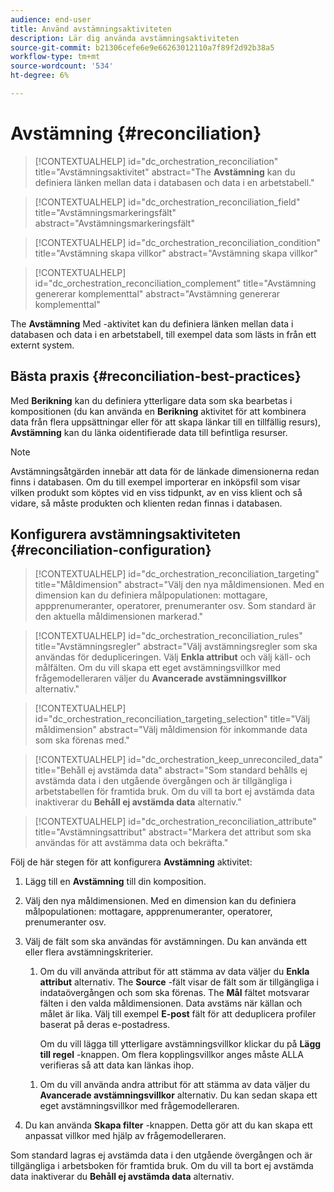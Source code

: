```yaml
---
audience: end-user
title: Använd avstämningsaktiviteten
description: Lär dig använda avstämningsaktiviteten
source-git-commit: b21306cefe6e9e66263012110a7f89f2d92b38a5
workflow-type: tm+mt
source-wordcount: '534'
ht-degree: 6%

---
```



# Avstämning {#reconciliation}

>[!CONTEXTUALHELP]
>id="dc_orchestration_reconciliation"
>title="Avstämningsaktivitet"
>abstract="The **Avstämning** kan du definiera länken mellan data i databasen och data i en arbetstabell."

>[!CONTEXTUALHELP]
>id="dc_orchestration_reconciliation_field"
>title="Avstämningsmarkeringsfält"
>abstract="Avstämningsmarkeringsfält"

>[!CONTEXTUALHELP]
>id="dc_orchestration_reconciliation_condition"
>title="Avstämning skapa villkor"
>abstract="Avstämning skapa villkor"

>[!CONTEXTUALHELP]
>id="dc_orchestration_reconciliation_complement"
>title="Avstämning genererar komplementtal"
>abstract="Avstämning genererar komplementtal"

The **Avstämning** Med -aktivitet kan du definiera länken mellan data i databasen och data i en arbetstabell, till exempel data som lästs in från ett externt system.

<!--For example, the **Reconciliation** activity can be placed after a **Load file** activity to import non-standard data into the database. In this case, the **Reconciliation** activity lets you define the link between the data in the Adobe Campaign database and the data in the work table.-->

## Bästa praxis {#reconciliation-best-practices}

Med **Berikning** kan du definiera ytterligare data som ska bearbetas i kompositionen (du kan använda en **Berikning** aktivitet för att kombinera data från flera uppsättningar eller för att skapa länkar till en tillfällig resurs), **Avstämning** kan du länka oidentifierade data till befintliga resurser.

>[!NOTE]
>Avstämningsåtgärden innebär att data för de länkade dimensionerna redan finns i databasen.  Om du till exempel importerar en inköpsfil som visar vilken produkt som köptes vid en viss tidpunkt, av en viss klient och så vidare, så måste produkten och klienten redan finnas i databasen.

## Konfigurera avstämningsaktiviteten {#reconciliation-configuration}

>[!CONTEXTUALHELP]
>id="dc_orchestration_reconciliation_targeting"
>title="Måldimension"
>abstract="Välj den nya måldimensionen. Med en dimension kan du definiera målpopulationen: mottagare, appprenumeranter, operatorer, prenumeranter osv. Som standard är den aktuella måldimensionen markerad."

>[!CONTEXTUALHELP]
>id="dc_orchestration_reconciliation_rules"
>title="Avstämningsregler"
>abstract="Välj avstämningsregler som ska användas för dedupliceringen. Välj **Enkla attribut** och välj käll- och målfälten. Om du vill skapa ett eget avstämningsvillkor med frågemodelleraren väljer du **Avancerade avstämningsvillkor** alternativ."

>[!CONTEXTUALHELP]
>id="dc_orchestration_reconciliation_targeting_selection"
>title="Välj måldimension"
>abstract="Välj måldimension för inkommande data som ska förenas med."

>[!CONTEXTUALHELP]
>id="dc_orchestration_keep_unreconciled_data"
>title="Behåll ej avstämda data"
>abstract="Som standard behålls ej avstämda data i den utgående övergången och är tillgängliga i arbetstabellen för framtida bruk. Om du vill ta bort ej avstämda data inaktiverar du **Behåll ej avstämda data** alternativ."

>[!CONTEXTUALHELP]
>id="dc_orchestration_reconciliation_attribute"
>title="Avstämningsattribut"
>abstract="Markera det attribut som ska användas för att avstämma data och bekräfta."

Följ de här stegen för att konfigurera **Avstämning** aktivitet:

1. Lägg till en **Avstämning** till din komposition. <!--This activity should be added following a transition containing a population whose targeting dimension does not directly come from Adobe Campaign. -->

1. Välj den nya måldimensionen. Med en dimension kan du definiera målpopulationen: mottagare, appprenumeranter, operatorer, prenumeranter osv. <!--[Learn more about targeting dimensions](../../audience/about-recipients.md#targeting-dimensions).-->

1. Välj de fält som ska användas för avstämningen. Du kan använda ett eller flera avstämningskriterier.

   1. Om du vill använda attribut för att stämma av data väljer du **Enkla attribut** alternativ. The **Source** -fält visar de fält som är tillgängliga i indataövergången och som ska förenas. The **Mål** fältet motsvarar fälten i den valda måldimensionen. Data avstäms när källan och målet är lika. Välj till exempel **E-post** fält för att deduplicera profiler baserat på deras e-postadress.

      Om du vill lägga till ytterligare avstämningsvillkor klickar du på **Lägg till regel** -knappen. Om flera kopplingsvillkor anges måste ALLA verifieras så att data kan länkas ihop.

   <!--     ![](../assets/workflow-reconciliation-criteria.png)-->

   1. Om du vill använda andra attribut för att stämma av data väljer du **Avancerade avstämningsvillkor** alternativ. Du kan sedan skapa ett eget avstämningsvillkor med frågemodelleraren. <!--[Learn how to work with the query modeler](../../query/query-modeler-overview.md).-->

1. Du kan använda **Skapa filter** -knappen. Detta gör att du kan skapa ett anpassat villkor med hjälp av frågemodelleraren. <!--[Learn how to work with the query modeler](../../query/query-modeler-overview.md)-->

Som standard lagras ej avstämda data i den utgående övergången och är tillgängliga i arbetsboken för framtida bruk. Om du vill ta bort ej avstämda data inaktiverar du **Behåll ej avstämda data** alternativ.

<!--
## Example {#reconciliation-example}

The following example demonstrates a workflow that creates an audience of profiles directly from an imported file containing new clients. It is made up of the following activities:

The workflow is designed as follows:

![](../assets/workflow-reconciliation-sample-1.0.png)

 
It is built with the following activities:

* A [Load file](load-file.md) activity uploads a file containing profiles data that were extracted from an external tool.

    For example:

    ```
    lastname;firstname;email;birthdate;
    JACKMAN;Megan;megan.jackman@testmail.com;07/08/1975;
    PHILLIPS;Edward;phillips@testmail.com;09/03/1986;
    WEAVER;Justin;justin_w@testmail.com;11/15/1990;
    MARTIN;Babe;babeth_martin@testmail.net;11/25/1964;
    REESE;Richard;rreese@testmail.com;02/08/1987;
    ```

* A **Reconciliation** activity which identifies the incoming data as profiles, by using the **email** and **Date of birth** fields as reconciliation criteria.

    ![](../assets/workflow-reconciliation-sample-1.1.png)

* A [Save audience](save-audience.md) activity to create a new audience based on these updates. You can also replace the **Save audience** activity by an **End** activity if no specific audience needs to be created or updated. Recipient profiles are updated in any case when you run the workflow.


## Compatibility {#reconciliation-compat}

The **Reconciliation** activity does not exist in the Client console. All **Enrichments** activities created in the Client console with the reconciliation options enabled are displayed as **Reconciliation** activities in Campaign Web user interface.
-->
